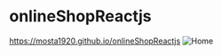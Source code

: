 # onlineShopReactjs
https://mosta1920.github.io/onlineShopReactjs
![Home](https://github.com/Mosta1920/onlineShopReactjs/assets/137218331/b3347a26-28dc-46e7-8ddf-c4fccdbeb736)

